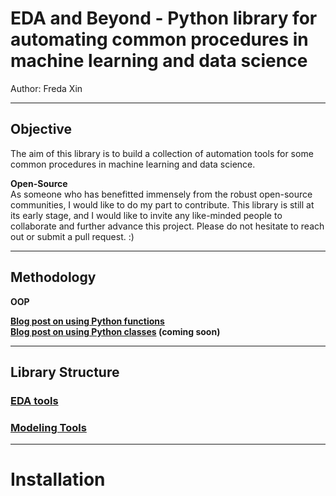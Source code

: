 # EDA and Beyond - Python library for automating common procedures in machine learning and data science

Author: Freda Xin

---
## Objective  

The aim of this library is to build a collection of automation tools for some common procedures in machine
learning and data science.   


**Open-Source**   
As someone who has benefitted immensely from the robust open-source communities, I
would like to do my part to contribute. This library is still at its early
stage, and I would like to invite any like-minded
people to collaborate and further advance this project. Please do not hesitate to reach out or
submit a pull request. :) 


---
## Methodology 
**OOP** 

**[Blog post on using Python functions](https://towardsdatascience.com/creating-python-functions-for-exploratory-data-analysis-and-data-cleaning-2c462961bd71?sk=ea9ba027ee85504c078145f442b204b9)**  
**[Blog post on using Python classes]() (coming soon)**   

---
## Library Structure

### [EDA tools](https://github.com/FredaXin/eda_and_beyond/blob/master/eda_and_beyond.py)

### [Modeling Tools](https://github.com/FredaXin/eda_and_beyond/blob/master/eda_and_beyond_02.py)

--- 
# Installation 


